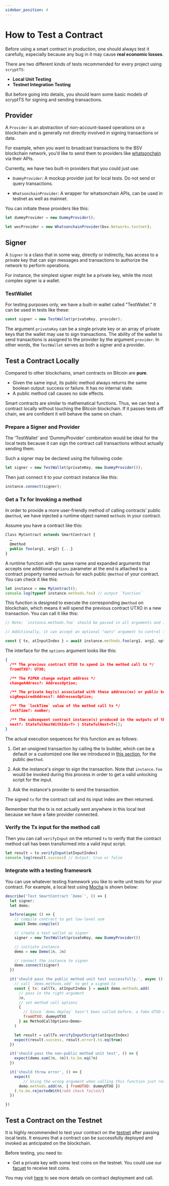 ```yaml
---
sidebar_position: 4
---
```

 
# How to Test a Contract
 
Before using a smart contract in production, one should always test it carefully, especially because any bug in it may cause **real economic losses**.
 
There are two different kinds of tests recommended for every project using `scryptTS`:
 
* **Local Unit Testing**
* **Testnet Integration Testing**

But before going into details, you should learn some basic models of scryptTS for signing and sending transactions.

## Provider

A `Provider` is an abstraction of non-account-based operations on a blockchain and is generally not directly involved in signing transactions or data.

For example, when you want to broadcast transactions to the BSV blockchain network, you’d like to send them to providers like [whatsonchain](https://whatsonchain.com/) via their APIs.

Currently, we have two built-in providers that you could just use:

* `DummyProvider`: A mockup provider just for local tests. Do not send or query transactions.

* `WhatsonchainProvider`: A wrapper for whatsonchain APIs, can be used in testnet as well as mainnet.

You can initiate these providers like this:

```ts
let dummyProvider = new DummyProvider();

let wocProvider = new WhatsonchainProvider(bsv.Networks.testnet);
```

## Signer 

A `Signer` is a class that in some way, directly or indirectly, has access to a private key that can sign messages and transactions to authorize the network to perform operations.

For instance, the simplest signer might be a private key, while the most complex signer is a wallet.

### TestWallet

For testing purposes only, we have a built-in wallet called "TestWallet." It can be used in tests like these:

```ts
const signer = new TestWallet(privateKey, provider);
```

The argument `privateKey` can be a single private key or an array of private keys that the wallet may use to sign transactions. The ability of the wallet to send transactions is assigned to the provider by the argument `provider`. In other words, the `TestWallet` serves as both a signer and a provider.

## Test a Contract Locally

Compared to other blockchains, smart contracts on Bitcoin are **pure**.

* Given the same input, its public method always returns the same boolean output: success or failure. It has no internal state.
* A public method call causes no side effects.

Smart contracts are similar to mathematical functions. Thus, we can test a contract locally without touching the Bitcoin blockchain. If it passes tests off chain, we are confident it will behave the same on chain.

### Prepare a Signer and Provider

The 'TestWallet' and 'DummyProvider' combination would be ideal for the local tests because it can sign the contract call transactions without actually sending them. 

Such a signer may be declared using the following code:

```ts
let signer = new TestWallet(privateKey, new DummyProvider());
```

Then just connect it to your contract instance like this:

```ts
instance.connect(signer);
```

### Get a Tx for Invoking a method
 
In order to provide a more user-friendly method of calling contracts' public `@method`, we have injected a runtime object named `methods` in your contract. 

Assume you have a contract like this:

```ts
Class MyContract extends SmartContract {
  …
  @method
  public foo(arg1, arg2) {...}
}
```

A runtime function with the same name and expanded arguments that accepts one additional `options` parameter at the end is attached to a contract property named `methods` for each public `@method` of your contract. You can check it like this:

```ts
let instance = new MyContract();
console.log(typeof instance.methods.foo) // output `function`
```

This function is designed to execute the corresponding `@method` on blockchain, which means it will spend the previous contract UTXO in a new transaction. You can call it like this:

```ts
// Note: `instance.methods.foo` should be passed in all arguments and in the same order that `instance.foo` would take. 

// Additionally, it can accept an optional "opts" argument to control the behavior of the function.

const { tx, atInputIndex } = await instance.methods.foo(arg1, arg2, options);
```

The interface for the `options` argument looks like this:

```json
{
  /** The previous contract UTXO to spend in the method call tx */
  fromUTXO?: UTXO;

  /** The P2PKH change output address */
  changeAddress?: AddressOption;

  /** The private key(s) associated with these address(es) or public key(s) must be used to sign the contract input, and the callback function will receive the results of the signatures as an argument named `sigResponses` */
  sigRequiredAddress?: AddressesOption;

  /** The `lockTime` value of the method call tx */
  lockTime?: number;

  /** The subsequent contract instance(s) produced in the outputs of the method call tx for a stateful contract */
  next?: StatefulNextWithIdx<T> | StatefulNext<T>[];
}

```

The actual execution sequences for this function are as follows:

1. Get an unsigned transaction by calling the tx builder, which can be a default or a customized one like we introduced in [this section](./how-to-build-a-contract-tx#customizedcalltxbuilder), for the public `@method`.

2. Ask the instance's singer to sign the transaction. Note that `instance.foo` would be invoked during this process in order to get a valid unlocking script for the input.

3. Ask the instance's provider to send the transaction.

The signed `tx` for the contract call and its input index are then returned.

Remember that the tx is not actually sent anywhere in this local test because we have a fake provider connected.

### Verify the Tx input for the method call

Then you can call `verifyInput` on the returned `tx` to verify that the contract method call has been transformed into a valid input script.

```ts
let result = tx.verifyInput(atInputIndex)
console.log(result.success) // Output: true or false
```

### Integrate with a testing framework
 
You can use whatever testing framework you like to write unit tests for your contract. For example, a local test using [Mocha](https://mochajs.org/) is shown below:
 
```js
describe('Test SmartContract `Demo`', () => {
  let signer;
  let demo;

  before(async () => {
    // compile contract to get low-level asm
    await Demo.compile() 

    // create a test wallet as signer
    signer = new TestWallet(privateKey, new DummyProvider())

    // initiate instance
    demo = new Demo(1n, 2n)

    // connect the instance to signer
    demo.connect(signer)
  })

  it('should pass the public method unit test successfully.', async () => {
    // call `demo.methods.add` to get a signed tx 
    const { tx: callTx, atInputIndex } = await demo.methods.add(
      // pass in the right argument
      3n,
      // set method call options
      {
        // Since `demo.deploy` hasn't been called before, a fake UTXO of the contract should be passed in.
        fromUTXO: dummyUTXO  
      } as MethodCallOptions<Demo>
    )

    let result = callTx.verifyInputScript(atInputIndex)
    expect(result.success, result.error).to.eq(true)
  })

  it('should pass the non-public method unit test', () => {
    expect(demo.sum(3n, 4n)).to.be.eq(7n)
  })

  it('should throw error', () => {
    expect(
	    // Using the wrong argument when calling this function just results in an error.
      demo.methods.add(4n, { fromUTXO: dummyUTXO })
    ).to.be.rejectedWith(/add check failed/)
  })

})
```
 
## Test a Contract on the Testnet
 
It is highly recommended to test your contract on the [testnet](https://test.whatsonchain.com/) after passing local tests. It ensures that a contract can be successfully deployed and invoked as anticipated on the blockchain.
 
Before testing, you need to:
 
* Get a private key with some test coins on the testnet. You could use our [facuet](https://scrypt.io/#faucet) to receive test coins.

You may visit [here](./how-to-deploy-and-call-a-contract.md) to see more details on contract deployment and call.


